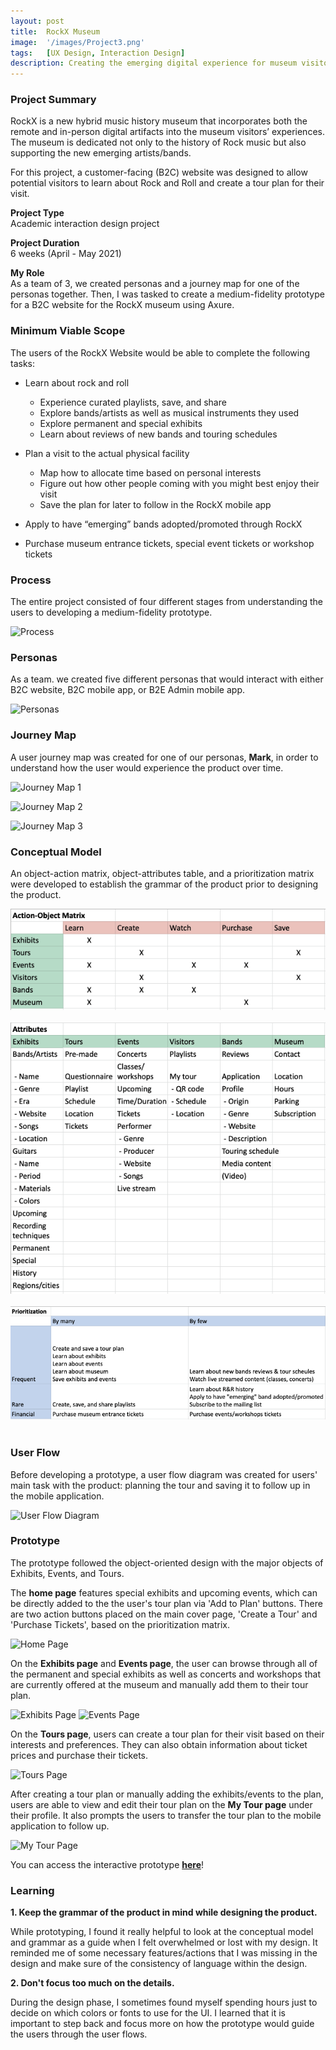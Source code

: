 ```yaml
---
layout: post
title:  RockX Museum
image:  '/images/Project3.png'
tags:   [UX Design, Interaction Design]
description: Creating the emerging digital experience for museum visitors through a B2C website
---
```

### Project Summary
RockX is a new hybrid music history museum that incorporates both the remote and in-person digital artifacts into the museum visitors’ experiences. The museum is dedicated not only to the history of Rock music but also supporting the new emerging artists/bands.

For this project, a customer-facing (B2C) website was designed to allow potential visitors to learn about Rock and Roll and create a tour plan for their visit.

**Project Type** <br>
Academic interaction design project

**Project Duration** <br>
6 weeks (April - May 2021)

**My Role** <br>
As a team of 3, we created personas and a journey map for one of the personas together. Then, I was tasked to create a medium-fidelity prototype for a B2C website for the RockX museum using Axure.

### Minimum Viable Scope
The users of the RockX Website would be able to complete the following tasks:
- Learn about rock and roll
  - Experience curated playlists, save, and share
  - Explore bands/artists as well as musical instruments they used
  - Explore permanent and special exhibits
  - Learn about reviews of new bands and touring schedules

- Plan a visit to the actual physical facility
  - Map how to allocate time based on personal interests
  - Figure out how other people coming with you might best enjoy their visit
  - Save the plan for later to follow in the RockX mobile app

- Apply to have “emerging” bands adopted/promoted through RockX
- Purchase museum entrance tickets, special event tickets or workshop tickets

### Process
The entire project consisted of four different stages from understanding the users to developing a medium-fidelity prototype.

![Process]({{site.baseurl}}/images/Process.png)

### Personas
As a team. we created five different personas that would interact with either B2C website, B2C mobile app, or B2E Admin mobile app.

![Personas]({{site.baseurl}}/images/Personas.png)

### Journey Map
A user journey map was created for one of our personas, **Mark**, in order to understand how the user would experience the product over time.

![Journey Map 1]({{site.baseurl}}/images/journeymap_1.png)

![Journey Map 2]({{site.baseurl}}/images/journeymap_2.png)

![Journey Map 3]({{site.baseurl}}/images/journeymap_3.png)

### Conceptual Model
An object-action matrix, object-attributes table, and a prioritization matrix were developed to establish the grammar of the product prior to designing the product.

<center><img src="/images/ObjectAction.png" alt="Object action matrix"></center> <br>
<center><img src="/images/ObjectAttributes.png" alt="Object attributes table"></center> <br>
<center><img src="/images/Prioritization.png" alt="Prioritization matrix"></center> <br>

### User Flow
Before developing a prototype, a user flow diagram was created for users' main task with the product: planning the tour and saving it to follow up in the mobile application.

![User Flow Diagram]({{site.baseurl}}/images/B2CUserFlow.jpg)

### Prototype
The prototype followed the object-oriented design with the major objects of Exhibits, Events, and Tours.

The **home page** features special exhibits and upcoming events, which can be directly added to the the user's tour plan via 'Add to Plan' buttons. There are two action buttons placed on the main cover page, 'Create a Tour' and 'Purchase Tickets', based on the prioritization matrix.

![Home Page]({{site.baseurl}}/images/home_page.png)

On the **Exhibits page** and **Events page**, the user can browse through all of the permanent and special exhibits as well as concerts and workshops that are currently offered at the museum and manually add them to their tour plan.

![Exhibits Page]({{site.baseurl}}/images/exhibits.png)
![Events Page]({{site.baseurl}}/images/events.png)

On the **Tours page**, users can create a tour plan for their visit based on their interests and preferences. They can also obtain information about ticket prices and purchase their tickets.

![Tours Page]({{site.baseurl}}/images/tours.png)

After creating a tour plan or manually adding the exhibits/events to the plan, users are able to view and edit their tour plan on the **My Tour page** under their profile. It also prompts the users to transfer the tour plan to the mobile application to follow up.

![My Tour Page]({{site.baseurl}}/images/my_visit_plan.png)

You can access the interactive prototype [**here**](https://gx1ci9.axshare.com)!

### Learning
**1. Keep the grammar of the product in mind while designing the product.**

While prototyping, I found it really helpful to look at the conceptual model and grammar as a guide when I felt overwhelmed or lost with my design. It reminded me of some necessary features/actions that I was missing in the design and make sure of the consistency of language within the design.

**2. Don't focus too much on the details.**

During the design phase, I sometimes found myself spending hours just to decide on which colors or fonts to use for the UI. I learned that it is important to step back and focus more on how the prototype would guide the users through the user flows.
